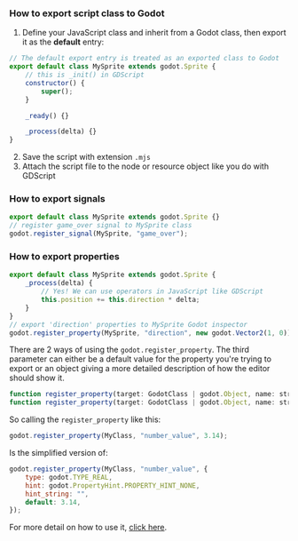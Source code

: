 ### How to export script class to Godot

1. Define your JavaScript class and inherit from a Godot class, then export it as the **default** entry:

```js
// The default export entry is treated as an exported class to Godot
export default class MySprite extends godot.Sprite {
	// this is _init() in GDScript
	constructor() {
		super();
	}

	_ready() {}

	_process(delta) {}
}
```

2. Save the script with extension `.mjs`
3. Attach the script file to the node or resource object like you do with GDScript

### How to export signals

```js
export default class MySprite extends godot.Sprite {}
// register game_over signal to MySprite class
godot.register_signal(MySprite, "game_over");
```

### How to export properties

```js
export default class MySprite extends godot.Sprite {
	_process(delta) {
		// Yes! We can use operators in JavaScript like GDScript
		this.position += this.direction * delta;
	}
}
// export 'direction' properties to MySprite Godot inspector
godot.register_property(MySprite, "direction", new godot.Vector2(1, 0));
```

There are 2 ways of using the `godot.register_property`. The third parameter can either be a default value for the property you're trying to export or an object giving a more detailed description of how the editor should show it.

```js
function register_property(target: GodotClass | godot.Object, name: string, value: any);
function register_property(target: GodotClass | godot.Object, name: string, info: PropertyInfo);
```

So calling the `register_property` like this:

```js
godot.register_property(MyClass, "number_value", 3.14);
```

Is the simplified version of:

```js
godot.register_property(MyClass, "number_value", {
	type: godot.TYPE_REAL,
	hint: godot.PropertyHint.PROPERTY_HINT_NONE,
	hint_string: "",
	default: 3.14,
});
```

For more detail on how to use it, [click here](https://github.com/Geequlim/ECMAScript/issues/24#issuecomment-655584829).
